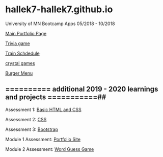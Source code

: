 # hallek7-hallek7.github.io
 University of MN Bootcamp Apps 05/2018 - 10/2018
 
 [Main Portfolio  Page](https://hallek7.github.io/hallek7.github.io/May12Assignment/index.html)
 
[Trivia game](https://hallek7.github.io/hallek7-hallek7.github.io/TriviaGame/trivia.html)

[Train Schdedule](https://hallek7.github.io/hallek7-hallek7.github.io/Train%20Schedule/)

[crystal games](https://hallek7.github.io/hallek7-hallek7.github.io/unit-4-game/CrystalsGame.html)

[Burger Menu](https://burgerapp77.herokuapp.com/)
 
## ========== additional 2019 - 2020  learnings and projects ===========##

Assessment 1:  [Basic HTML and CSS](https://hallek7.github.io/hallek7-hallek7.github.io/Dev10-Program/HTML_BasicCSS_Assessment/index.html)

Assessment 2:  [CSS](https://hallek7.github.io/hallek7-hallek7.github.io/Dev10-Program/CSS_Assessment/index.html)


Assessment 3:  [Bootstrap](https://hallek7.github.io/hallek7-hallek7.github.io/Dev10-Program/Bootstrap_Assessment/index.html)


Module 1 Assessment:  [Portfolio Site](https://hallek7.github.io/hallek7-hallek7.github.io/Dev10-Program//Module-1_Assessment/index.html)
  

Module 2 Assessment:  [Word Guess Game](https://hallek7.github.io/hallek7-hallek7.github.io/Dev10-Program/Module-2_Assessment/index.html)
